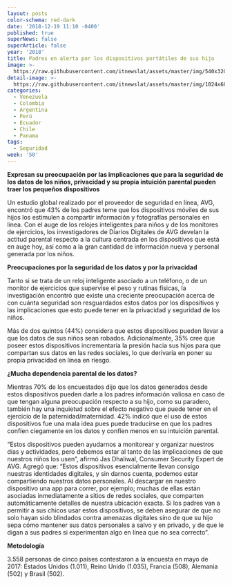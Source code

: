```yaml
---
layout: posts
color-schema: red-dark
date: '2018-12-19 11:10 -0400'
published: true
superNews: false
superArticle: false
year: '2018'
title: Padres en alerta por los dispositivos portátiles de sus hijo
image: >-
  https://raw.githubusercontent.com/itnewslat/assets/master/img/540x320/Jugando-pg.jpg
detail-image: >-
  https://raw.githubusercontent.com/itnewslat/assets/master/img/1024x680/Jugando-g.jpg
categories:
  - Venezuela
  - Colombia
  - Argentina
  - Perú
  - Ecuador
  - Chile
  - Panama
tags:
  - Seguridad
week: '50'
---
```

**Expresan su preocupación por las implicaciones que para la seguridad de los datos de los niños, privacidad y su propia intuición parental pueden traer los pequeños dispositivos**

Un estudio global realizado por el proveedor de seguridad en línea, AVG, encontró que 43% de los padres teme que los dispositivos móviles de sus hijos los estimulen a compartir información y fotografías personales en línea. Con el auge de los relojes inteligentes para niños y de los monitores de ejercicios, los investigadores de Diarios Digitales de AVG develan la actitud parental respecto a la cultura centrada en los dispositivos que está en auge hoy, así como a la gran cantidad de información nueva y personal generada por los niños. 

**Preocupaciones por la seguridad de los datos y por la privacidad**

Tanto si se trata de un reloj inteligente asociado a un teléfono, o de un monitor de ejercicios que supervise el peso y rutinas físicas, la investigación encontró que existe una creciente preocupación acerca de con cuánta seguridad son resguardados estos datos por los dispositivos y las implicaciones que esto puede tener en la privacidad y seguridad de los niños.

Más de dos quintos (44%) considera que estos dispositivos pueden llevar a que los datos de sus niños sean robados. Adicionalmente, 35% cree que poseer estos dispositivos incrementaría la presión hacia sus hijos para que compartan sus datos en las redes sociales, lo que derivaría en poner su propia privacidad en línea en riesgo.

**¿Mucha dependencia parental de los datos?**

Mientras 70% de los encuestados dijo que los datos generados desde estos dispositivos pueden darle a los padres información valiosa en caso de que tengan alguna preocupación respecto a su hijo, como su paradero, también hay una inquietud sobre el efecto negativo que puede tener en el ejercicio de la paternidad/maternidad. 42% indicó que el uso de estos dispositivos fue una mala idea pues puede traducirse en que los padres confíen ciegamente en los datos y confíen menos en su intuición parental.

“Estos dispositivos pueden ayudarnos a monitorear y organizar nuestros días y actividades, pero debemos estar al tanto de las implicaciones de que nuestros niños los usen”, afirmó Jas Dhaliwal, Consumer Security Expert de AVG.
Agregó que: “Estos dispositivos esencialmente llevan consigo nuestras identidades digitales, y sin darnos cuenta, podemos estar compartiendo nuestros datos personales. Al descargar en nuestro dispositivo una app para correr, por ejemplo; muchas de ellas están asociadas inmediatamente a sitios de redes sociales, que comparten automáticamente detalles de nuestra ubicación exacta. Si los padres van a permitir a sus chicos usar estos dispositivos, se deben asegurar de que no solo hayan sido blindados contra amenazas digitales sino de que su hijo sepa cómo mantener sus datos personales a salvo y en privado, y de que le digan a sus padres si experimentan algo en línea que no sea correcto”.

**Metodología**

3.558 personas de cinco países contestaron a la encuesta en mayo de 2017: Estados Unidos (1.011), Reino Unido (1.035), Francia (508), Alemania (502) y Brasil (502).